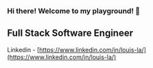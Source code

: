 ### Hi there! Welcome to my playground! 👋

<!--
**Louis-La/Louis-La** is a ✨ _special_ ✨ repository because its `README.md` (this file) appears on your GitHub profile.

Here are some ideas to get you started:

- 🔭 I’m currently working on ...
- 🌱 I’m currently learning ...
- 👯 I’m looking to collaborate on ...
- 🤔 I’m looking for help with ...
- 💬 Ask me about ...
- 📫 How to reach me: ...
- 😄 Pronouns: ...
- ⚡ Fun fact: ...
-->
## Full Stack Software Engineer

Linkedin - [https://www.linkedin.com/in/louis-la/](https://www.linkedin.com/in/louis-la/)
